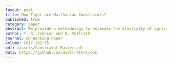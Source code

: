 ```yaml
---
layout: post
title: How Tight are Malthusian Constraints?
published: true
category: paper
abstract: We provide a methodology to estimate the elasticity of agricultural output with respect to land - the Malthusian constraint - using variation in rural densities across different locations. We use district-level data from around the globe on rural densities and inherent agricultural productivity to estimate the elasticity for various sub-samples. We find the elasticity is highest in areas that are suitable for temperate crops such as wheat or rye, and loosest in areas suitable for (sub)-tropical crops such as cassava or rice. We show theoretically that a higher elasticity results in greater sensitivity of non-agricultural employment and real income per capita to shocks in population size and productivity, and confirm this with evidence from the post-war mortality transition.
author: T. R. Johnson and D. Vollrath
journal: UH Working Paper
volume: 2017-192-55
pdf: /assets/Constraint-Master.pdf
data: https://github.com/dvollrath/Crops
---
```

